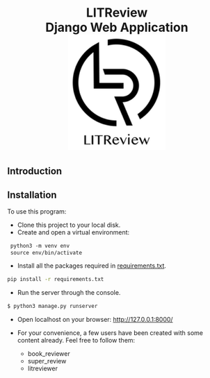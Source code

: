 <h1 align="center">
LITReview<br>Django Web Application<br>
<img alt="LITReview logo" src="/static/media/LITReview_logo.png" width="224px"/><br/>
</h1>

<h2>Introduction</h2>

## Installation
To use this program:
- Clone this project to your local disk.
- Create and open a virtual environment:
```shell
 python3 -m venv env
 source env/bin/activate 
```
- Install all the packages required in [requirements.txt](requirements.txt).
```bash
pip install -r requirements.txt
```
- Run the server through the console.
```bash
$ python3 manage.py runserver
```
- Open localhost on your browser: http://127.0.0.1:8000/


- For your convenience, a few users have been created with some content already. Feel free to follow them:
  - book_reviewer
  - super_review
  - litreviewer

